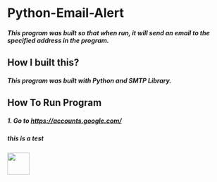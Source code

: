# Python-Email-Alert
##### This program was built so that when run, it will send an email to the specified address in the program. 

## How I built this?
##### This program was built with Python and SMTP Library. 

## How To Run Program
##### 1. Go to https://accounts.google.com/
##### this is a test 
 <img height=50px src=https://github.com/aravindg250/Python-Email-Alert/blob/main/img/step1.png >


